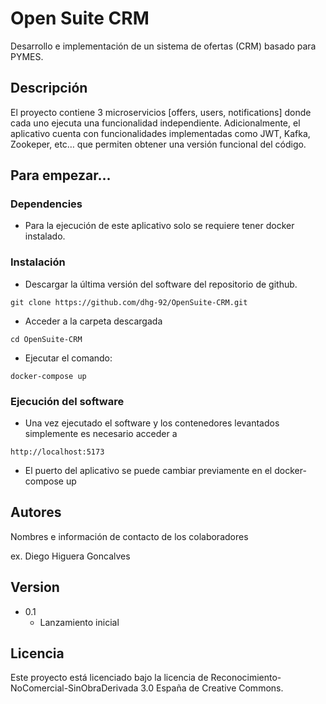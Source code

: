 # Open Suite CRM

Desarrollo e implementación de un sistema de ofertas (CRM) basado para PYMES.

## Descripción

El proyecto contiene 3 microservicios [offers, users, notifications] donde cada uno ejecuta una funcionalidad independiente. Adicionalmente, el aplicativo cuenta con funcionalidades implementadas como JWT, Kafka, Zookeper, etc… que permiten obtener una versión funcional del código.

## Para empezar...

### Dependencies

* Para la ejecución de este aplicativo solo se requiere tener docker instalado.

### Instalación

* Descargar la última versión del software del repositorio de github.
```
git clone https://github.com/dhg-92/OpenSuite-CRM.git
```
* Acceder a la carpeta descargada
```
cd OpenSuite-CRM
```
* Ejecutar el comando:
```
docker-compose up
```

### Ejecución del software

* Una vez ejecutado el software y los contenedores levantados simplemente es necesario acceder a 
```
http://localhost:5173
```
* El puerto del aplicativo se puede cambiar previamente en el docker-compose up
  
## Autores

Nombres e información de contacto de los colaboradores

ex. Diego Higuera Goncalves

## Version

* 0.1
    * Lanzamiento inicial

## Licencia

Este proyecto está licenciado bajo la licencia de Reconocimiento-NoComercial-SinObraDerivada 3.0 España de Creative Commons.

